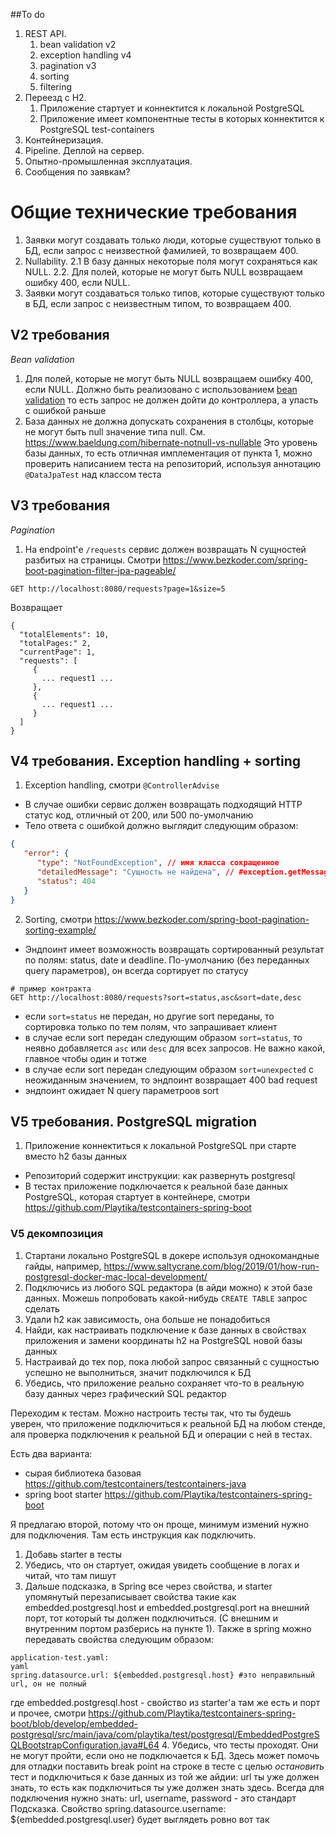 ##To do
1. REST API.
   1. bean validation v2
   2. exception handling v4
   3. pagination v3
   4. sorting
   5. filtering
2. Переезд с H2.
   1. Приложение стартует и коннектится к локальной PostgreSQL
   2. Приложение имеет компонентные тесты в которых коннектится к PostgreSQL test-containers
3. Контейнеризация.
4. Pipeline. Деплой на сервер.
5. Опытно-промышленная эксплуатация.
6. Сообщения по заявкам?

# Общие технические требования
1. Заявки могут создавать только люди, которые существуют только в БД, если запрос с неизвестной фамилией, то возвращаем 400.
2. Nullability. 
2.1 В базу данных некоторые поля могут сохраняться как NULL.
2.2. Для полей, которые не могут быть NULL возвращаем ошибку 400, если NULL.
3. Заявки могут создаваться только типов, которые существуют только в БД, если запрос с неизвестным типом, то возвращаем 400.

## V2 требования

*Bean validation*

1. Для полей, которые не могут быть NULL возвращаем ошибку 400, если NULL. Должно быть реализовано с использованием
[bean validation](https://reflectoring.io/bean-validation-with-spring-boot/) то есть запрос не должен дойти до контроллера, а упасть с ошибкой раньше
2. База данных не должна допускать сохранения в столбцы, которые не могут быть null значение типа null. См. https://www.baeldung.com/hibernate-notnull-vs-nullable
Это уровень базы данных, то есть отличная имплементация от пункта 1, можно проверить написанием теста на репозиторий, используя аннотацию `@DataJpaTest` над классом теста

## V3 требования

*Pagination*

1. На endpoint'е `/requests` сервис должен возвращать N сущностей разбитых на страницы. Смотри https://www.bezkoder.com/spring-boot-pagination-filter-jpa-pageable/
```shell
GET http://localhost:8080/requests?page=1&size=5
```
Возвращает
```shell
{
  "totalElements": 10,
  "totalPages:" 2,
  "currentPage": 1,
  "requests": [
     {
       ... request1 ...
     },
     {
       ... request1 ...
     }
  ]
}
```

## V4 требования. Exception handling + sorting

1. Exception handling, смотри `@ControllerAdvise`
* В случае ошибки сервис должен возвращать подходящий HTTP статус код, отличный от 200, или 500 по-умолчанию
* Тело ответа с ошибкой должно выглядит следующим образом:
```json
{
   "error": {
      "type": "NotFoundException", // имя класса сокращенное
      "detailedMessage": "Сущность не найдена", // #exception.getMessage()
      "status": 404
   }
}
```

2. Sorting, смотри https://www.bezkoder.com/spring-boot-pagination-sorting-example/
* Эндпоинт имеет возможность возвращать сортированный результат по полям: status, date и deadline. По-умолчанию (без переданных query параметров), он всегда сортирует по статусу
```shell
# пример контракта
GET http://localhost:8080/requests?sort=status,asc&sort=date,desc
```
* если `sort=status` не передан, но другие sort переданы, то сортировка только по тем полям, что запрашивает клиент
* в случае если sort передан следующим образом `sort=status`, то неявно добавляется `asc` или `desc` для всех запросов. Не важно какой, главное чтобы один и тотже
* в случае если sort передан следующим образом `sort=unexpected` с неожиданным значением, то эндпоинт возвращает 400 bad request
* эндпоинт ожидает N query параметроов sort


## V5 требования. PostgreSQL migration

1. Приложение коннектиться к локальной PostgreSQL при старте вместо h2 базы данных
* Репозиторий содержит инструкции: как развернуть postgresql
* В тестах приложение подключается к реальной базе данных PostgreSQL, которая стартует в контейнере, смотри https://github.com/Playtika/testcontainers-spring-boot

### V5 декомпозиция


1. Стартани локально PostgreSQL в докере используя однокомандные гайды, например, https://www.saltycrane.com/blog/2019/01/how-run-postgresql-docker-mac-local-development/
2. Подключись из любого SQL редактора (в айди можно) к этой базе данных. Можешь попробовать какой-нибудь `CREATE TABLE` запрос сделать
3. Удали h2 как зависимость, она больше не понадобиться
4. Найди, как настраивать подключение к базе данных в свойствах приложения и замени координаты h2 на PostgreSQL новой базы данных
5. Настраивай до тех пор, пока любой запрос связанный с сущностью успешно не выполниться, значит подключился к БД
6. Убедись, что приложение реально сохраняет что-то в реальную базу данных через графический SQL редактор

Переходим к тестам. Можно настроить тесты так, что ты будешь уверен, что приложение подключиться к реальной БД на любом стенде, аля проверка подключения к реальной БД и операции с ней в тестах.

Есть два варианта:
* сырая библиотека базовая https://github.com/testcontainers/testcontainers-java
* spring boot starter https://github.com/Playtika/testcontainers-spring-boot

Я предлагаю второй, потому что он проще, минимум измений нужно для подключения. Там есть инструкция как подключить.

1. Добавь starter в тесты
2. Убедись, что он стартует, ожидая увидеть сообщение в логах и читай, что там пишут
3. Дальше подсказка, в Spring все через свойства, и starter упомянутый перезаписывает свойства такие как embedded.postgresql.host и embedded.postgresql.port на внешний порт, тот который ты должен подключиться. (С внешним и внутренним портом разберись на пункте 1). Также в spring можно передавать свойства следующим образом:
```
application-test.yaml:
yaml
spring.datasource.url: ${embedded.postgresql.host} #это неправильный url, он не полный
```
где embedded.postgresql.host - свойство из starter'а
там же есть и порт и прочее, смотри https://github.com/Playtika/testcontainers-spring-boot/blob/develop/embedded-postgresql/src/main/java/com/playtika/test/postgresql/EmbeddedPostgreSQLBootstrapConfiguration.java#L64
4. Убедись, что тесты проходят. Они не могут пройти, если оно не подключается к БД. Здесь может помочь для отладки поставить break point на строке в тесте с целью _остановить_ тест и подключиться к базе данных из той же айдии: url ты уже должен знать, то есть как подключиться ты уже должен знать здесь. Всегда для подключения нужно знать: url, username, password - это стандарт
Подсказка. Свойство
spring.datasource.username: ${embedded.postgresql.user}
будет выглядеть ровно вот так
